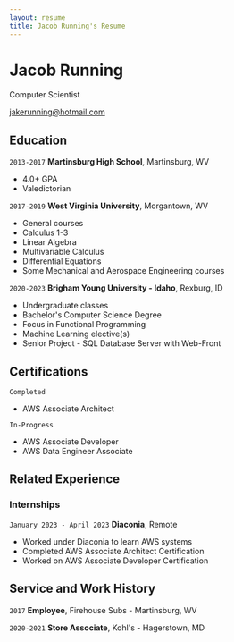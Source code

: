 ```yaml
---
layout: resume
title: Jacob Running's Resume
---
```

# Jacob Running
Computer Scientist

<div id="webaddress">
<a href="jakerunning@hotmail.com">jakerunning@hotmail.com</a>
</div>

<!-- https://www.monique.tech/the-art-of-markdown -->


## Education

`2013-2017`
__Martinsburg High School__, Martinsburg, WV

- 4.0+ GPA
- Valedictorian

`2017-2019`
__West Virginia University__, Morgantown, WV

- General courses
- Calculus 1-3
- Linear Algebra
- Multivariable Calculus
- Differential Equations
- Some Mechanical and Aerospace Engineering courses

`2020-2023`
__Brigham Young University - Idaho__, Rexburg, ID

- Undergraduate classes
- Bachelor's Computer Science Degree
- Focus in Functional Programming
- Machine Learning elective(s)
- Senior Project - SQL Database Server with Web-Front


## Certifications

`Completed`
- AWS Associate Architect

`In-Progress`
- AWS Associate Developer
- AWS Data Engineer Associate

## Related Experience

### Internships

`January 2023 - April 2023`
__Diaconia__, Remote

- Worked under Diaconia to learn AWS systems
- Completed AWS Associate Architect Certification
- Worked on AWS Associate Developer Certification


## Service and Work History

`2017`
__Employee__, Firehouse Subs - Martinsburg, WV


`2020-2021`
__Store Associate__, Kohl's - Hagerstown, MD



<!-- ### Footer

Last updated: December 2023 -->

